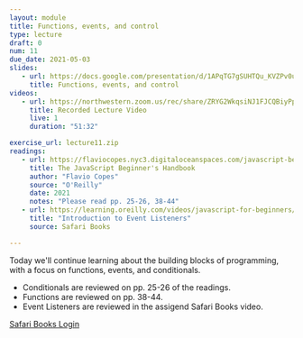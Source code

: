 ```yaml
---
layout: module
title: Functions, events, and control
type: lecture
draft: 0
num: 11
due_date: 2021-05-03
slides:
   - url: https://docs.google.com/presentation/d/1APqTG7gSUHTQu_KVZPv0uCoz3Cvo3dKrJw1o-g4jLuk/edit?usp=sharing
     title: Functions, events, and control
videos:
   - url: https://northwestern.zoom.us/rec/share/ZRYG2WkqsiNJ1FJCQBiyPpaLR6yCLNAWHX79F49kg6FsR2uU6UTngfTIWYk2k838.rEFDKRd-Z-qU7Ax8
     title: Recorded Lecture Video
     live: 1
     duration: "51:32"

exercise_url: lecture11.zip
readings:
   - url: https://flaviocopes.nyc3.digitaloceanspaces.com/javascript-beginner-handbook/javascript-beginner-handbook.pdf
     title: The JavaScript Beginner's Handbook
     author: "Flavio Copes"
     source: "O'Reilly"
     date: 2021
     notes: "Please read pp. 25-26, 38-44"
   - url: https://learning.oreilly.com/videos/javascript-for-beginners/9781800562431/9781800562431-video2_31
     title: "Introduction to Event Listeners"
     source: Safari Books

---
```


Today we'll continue learning about the building blocks of programming, with a focus on functions, events, and conditionals. 
* Conditionals are reviewed on pp. 25-26 of the readings.
* Functions are reviewed on pp. 38-44.
* Event Listeners are reviewed in the assigend Safari Books video.

<a href="http://turing.library.northwestern.edu/login?url=https://www.safaribooksonline.com/library/view/temporary-access/" target="_blank" class="button">Safari Books Login <i class="fas fa-link"></i></a>